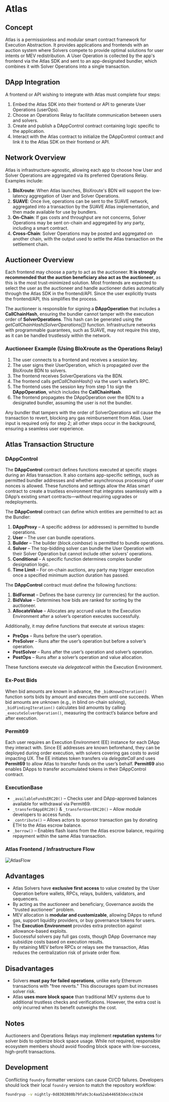 # Atlas

## Concept

Atlas is a permissionless and modular smart contract framework for Execution Abstraction. It provides applications and frontends with an auction system where Solvers compete to provide optimal solutions for user intents or MEV redistribution. A User Operation is collected by the app's frontend via the Atlas SDK and sent to an app-designated bundler, which combines it with Solver Operations into a single transaction.

## DApp Integration

A frontend or API wishing to integrate with Atlas must complete four steps:

1. Embed the Atlas SDK into their frontend or API to generate User Operations (userOps).
2. Choose an Operations Relay to facilitate communication between users and solvers.
3. Create and publish a DAppControl contract containing logic specific to the application.
4. Interact with the Atlas contract to initialize the DAppControl contract and link it to the Atlas SDK on their frontend or API.

## Network Overview

Atlas is infrastructure-agnostic, allowing each app to choose how User and Solver Operations are aggregated via its preferred Operations Relay. Examples include:

1. **BloXroute**: When Atlas launches, BloXroute's BDN will support the low-latency aggregation of User and Solver Operations.
2. **SUAVE**: Once live, operations can be sent to the SUAVE network, aggregated into a transaction by the SUAVE Atlas implementation, and then made available for use by bundlers.
3. **On-Chain**: If gas costs and throughput are not concerns, Solver Operations may be sent on-chain and aggregated by any party, including a smart contract.
4. **Cross-Chain**: Solver Operations may be posted and aggregated on another chain, with the output used to settle the Atlas transaction on the settlement chain.

## Auctioneer Overview

Each frontend may choose a party to act as the auctioneer. **It is strongly recommended that the auction beneficiary also act as the auctioneer**, as this is the most trust-minimized solution. Most frontends are expected to select the user as the auctioneer and handle auctioneer duties automatically through the Atlas SDK in the frontend/API. Since the user explicitly trusts the frontend/API, this simplifies the process.

The auctioneer is responsible for signing a **DAppOperation** that includes a **CallChainHash**, ensuring the bundler cannot tamper with the execution order of **SolverOperations**. This hash can be generated using the *getCallChainHash(SolverOperations[])* function. Infrastructure networks with programmable guarantees, such as SUAVE, may not require this step, as it can be handled trustlessly within the network.

### Auctioneer Example (Using BloXroute as the Operations Relay)

1. The user connects to a frontend and receives a session key.
2. The user signs their UserOperation, which is propagated over the BloXroute BDN to solvers.
3. The frontend receives SolverOperations via the BDN.
4. The frontend calls *getCallChainHash()* via the user’s wallet’s RPC.
5. The frontend uses the session key from step 1 to sign the **DAppOperation**, which includes the **CallChainHash**.
6. The frontend propagates the DAppOperation over the BDN to a designated bundler, assuming the user is not the bundler.

Any bundler that tampers with the order of SolverOperations will cause the transaction to revert, blocking any gas reimbursement from Atlas. User input is required only for step 2; all other steps occur in the background, ensuring a seamless user experience.

## Atlas Transaction Structure

### DAppControl

The **DAppControl** contract defines functions executed at specific stages during an Atlas transaction. It also contains app-specific settings, such as permitted bundler addresses and whether asynchronous processing of user nonces is allowed. These functions and settings allow the Atlas smart contract to create a trustless environment that integrates seamlessly with a DApp’s existing smart contracts—without requiring upgrades or redeployments.

The **DAppControl** contract can define which entities are permitted to act as the Bundler:

1. **DAppProxy** – A specific address (or addresses) is permitted to bundle operations.
2. **User** – The user can bundle operations.
3. **Builder** – The builder (*block.coinbase*) is permitted to bundle operations.
4. **Solver** – The top-bidding solver can bundle the User Operation with their Solver Operation but cannot include other solvers’ operations.
5. **Conditional** – A specific function determines complex bundler designation logic.
6. **Time Limit** – For on-chain auctions, any party may trigger execution once a specified minimum auction duration has passed.

The **DAppControl** contract must define the following functions:

1. **BidFormat** – Defines the base currency (or currencies) for the auction.
2. **BidValue** – Determines how bids are ranked for sorting by the auctioneer.
3. **AllocateValue** – Allocates any accrued value to the Execution Environment after a solver’s operation executes successfully.

Additionally, it may define functions that execute at various stages:

- **PreOps** – Runs before the user’s operation.
- **PreSolver** – Runs after the user’s operation but before a solver’s operation.
- **PostSolver** – Runs after the user’s operation and solver’s operation.
- **PostOps** – Runs after a solver’s operation and value allocation.

These functions execute via *delegatecall* within the Execution Environment.

### Ex-Post Bids

When bid amounts are known in advance, the `_bidKnownIteration()` function sorts bids by amount and executes them until one succeeds. When bid amounts are unknown (e.g., in blind on-chain solving), `_bidFindingIteration()` calculates bid amounts by calling `_executeSolverOperation()`, measuring the contract’s balance before and after execution.

### Permit69

Each user requires an Execution Environment (EE) instance for each DApp they interact with. Since EE addresses are known beforehand, they can be deployed during order execution, with solvers covering gas costs to avoid impacting UX. The EE initiates token transfers via *delegateCall* and uses **Permit69** to allow Atlas to transfer funds on the user’s behalf. **Permit69** also enables DApps to transfer accumulated tokens in their DAppControl contract.

### ExecutionBase

- `_availableFundsERC20()` – Checks user and DApp-approved balances available for withdrawal via Permit69.
- `_transferDAppERC20()` & `_transferUserERC20()` – Allow module developers to access funds.
- `_contribute()` – Allows actors to sponsor transaction gas by donating ETH to the Atlas escrow balance.
- `_borrow()` – Enables flash loans from the Atlas escrow balance, requiring repayment within the same Atlas transaction.

### Atlas Frontend / Infrastructure Flow

![AtlasFlow](./AtlasFlow.jpeg)

## Advantages

- Atlas Solvers have **exclusive first access** to value created by the User Operation before wallets, RPCs, relays, builders, validators, and sequencers.
- By acting as the auctioneer and beneficiary, Governance avoids the "trusted auctioneer" problem.
- MEV allocation is **modular and customizable**, allowing DApps to refund gas, support liquidity providers, or buy governance tokens for users.
- The **Execution Environment** provides extra protection against allowance-based exploits.
- Successful solvers pay full gas costs, though DApp Governance may subsidize costs based on execution results.
- By retaining MEV before RPCs or relays see the transaction, Atlas reduces the centralization risk of private order flow.

## Disadvantages

- Solvers **must pay for failed operations**, unlike early Ethereum transactions with "free reverts." This discourages spam but increases solver risk.
- Atlas **uses more block space** than traditional MEV systems due to additional trustless checks and verifications. However, the extra cost is only incurred when its benefit outweighs the cost.

## Notes

Auctioneers and Operations Relays may implement **reputation systems** for solver bids to optimize block space usage. While not required, responsible ecosystem members should avoid flooding block space with low-success, high-profit transactions.

## Development

Conflicting `foundry` formatter versions can cause CI/CD failures. Developers should lock their local `foundry` version to match the repository workflow:

```sh
foundryup -v nightly-0d8302880b79fa9c3c4aa52ab446583dece19a34
```

